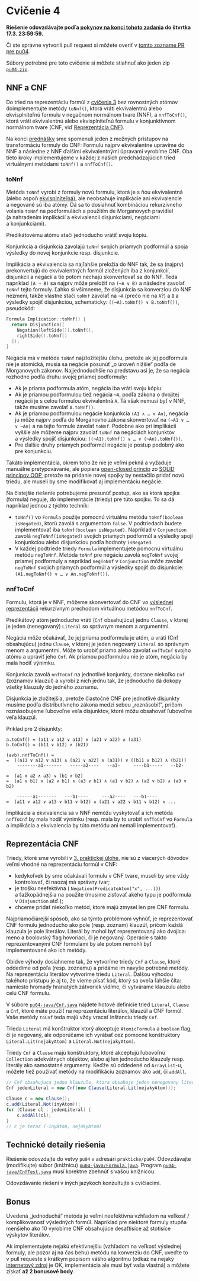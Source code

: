 Cvičenie 4
==========

**Riešenie odovzdávajte podľa
[pokynov na konci tohoto zadania](#technické-detaily-riešenia)
do štvrtka 17.3. 23:59:59.**

Či ste správne vytvorili pull request si môžete overiť
v [tomto zozname PR pre pu04](https://github.com/pulls?utf8=%E2%9C%93&q=is%3Aopen+is%3Apr+user%3AFMFI-UK-1-AIN-412+base%3Apu04).

Súbory potrebné pre toto cvičenie si môžete stiahnuť ako jeden zip
[`pu04.zip`](https://github.com/FMFI-UK-1-AIN-412/lpi/archive/pu04.zip).

NNF a CNF
---------

Do tried na reprezentáciu formúl z [cvičenia 3](../pu03/) bez rovnostných atómov
doimplementujte metódy
`toNnf()`, ktorá vráti ekvivalentnú alebo ekvisplniteľnú formulu
v negačnom normálnom tvare (NNF),
a `nnfToCnf()`, ktorá vráti ekvivalentnú alebo ekvisplniteľnú formulu
v konjunktívnom normálnom tvare
(CNF, viď [Reprezentácia CNF](#reprezentácia-cnf)).

Na konci [prednášky](https://fmfi-uk-1-ain-412.github.io/lpi/prednasky/pr04.pdf#page.47)
sme spomenuli jeden z možných prístupov na transformáciu formuly do CNF:
Formulu najprv ekvivalentne upravíme do NNF a následne z NNF ďalšími
ekvivalentnými úpravami vyrobíme CNF. Oba tieto kroky implementujeme
v každej z našich predchádzajúcich tried virtuálnymi metódami `toNnf()`
a `nnfToCnf()`.

### toNnf

Metóda `toNnf` vyrobí z formuly novú formulu, ktorá je s ňou ekvivalentná
(alebo aspoň
[ekvisplniteľná](https://en.wikipedia.org/wiki/Equisatisfiability)), ale
neobsahuje implikácie ani ekvivalencie a negované sú iba atómy. Dá sa to
dosiahnuť kombináciou rekurzívneho volania `toNnf` na podformulách
a použitím de Morganovych pravidiel (a nahradením implikácií a ekvivalencií
disjunkciami, negáciami a konjunkciami).

Predikátovému atómu stačí jednoducho vrátiť svoju kópiu.

Konjunkcia a disjunkcia zavolajú `toNnf` svojich priamych podformúl
a spoja výsledky do novej konjunkcie resp. disjunkcie.

Implikácia a ekvivalencia sa najľahšie preložia do NNF tak, že sa (najprv)
prekonvertujú do ekvivalentných formúl zložených iba z konjunkcií,
disjunkcií a negácií a tie potom nechajú skonvertovať sa do NNF.
Teda napríklad `(A → B)` sa najprv môže preložiť na `(¬A ∨ B)` a následne
zavolať `toNnf` tejto formuly. Ľahko si všimneme, že disjunkcia sa
konverziou do NNF nezmení, takže vlastne stačí `toNnf` zavolať na `¬A`
(prečo nie na `A`?) a `B` a výsledky spojiť disjunkciou,
schematicky: `((¬A).toNnf() ∨ B.toNnf())`, pseudokód:

```c++
Formula Implication::toNnf() {​​​​​
  return Disjunction([
    Negation(leftSide()).toNnf(),
    rightSide().toNnf()
  ]);
}
```

Negácia má v metóde `toNnf` najzložitejšiu úlohu, pretože ak jej podformula
nie je atomická, musia sa negácie posunúť „o úroveň nižšie“ podľa de
Morganovych zákonov. Najjednoduchšie na predstavu asi je, že sa negácia
rozhodne podľa druhu svojej priamej podformuly:

 *  Ak je priama podformula atóm, negácia iba vráti svoju kópiu.
 *  Ak je priamou podformulou tiež negácia `¬A`, podľa zákona o dvojitej
    negácii je s celou formulou ekvivalentná `A`. Tá však nemusí byť v NNF,
    takže musíme zavolať `A.toNnf()`.
 *  Ak je priamou podformulou negácie konjunkcia `(A1 ∧ … ∧ An)`, negácia ju
    môže najprv podľa de Morganovho zákona skonvertovať na `(¬A1 ∨ … ∨ ¬An)`
    a na tejto formule zavolať `toNnf`. Podobne ako pri implikácii vyššie
    ale môžeme najprv zavolať `toNnf` na negáciách konjunktov a výsledky
    spojiť disjunkciou: `((¬A1).toNnf() ∨ … ∨ (¬An).toNnf())`.
 *  Pre ďalšie druhy priamych podformúl negácie je postup podobný ako pre
    konjunkciu.

Takáto implementácia, okrem toho že nie je veľmi pekná a vyžaduje manuálne
pretypovávanie, ale popiera
[open-closed princíp](https://en.wikipedia.org/wiki/Open%E2%80%93closed_principle)
zo [SOLID princípov OOP](https://en.wikipedia.org/wiki/SOLID), pretože na pridanie
novej spojky by nestačilo pridať novú triedu, ale museli by sme modifikovať
aj implementáciu negácie.

Na čistejšie riešenie potrebujeme presunúť postup, ako sa ktorá spojka
(formula) neguje, do implementácie (triedy) pre túto spojku. To sa dá napríklad
jednou z týchto techník:
 *  `toNnf()` vo `Formula` použije pomocnú virtuálnu metódu
    `toNnf(boolean isNegated)`, ktorú zavolá s argumentom `false`.
    V podtriedach budete implementovať iba `toNnf(boolean isNegated)`.
    Napríklad v `Conjunction` zavolá `negToNnf(isNegated)` svojich
    priamych podformúl a výsledky spojí konjunkciou alebo disjunkciou podľa
    hodnoty `isNegated`.
 *  V každej podtriede triedy `Formula` implementujete pomocnú virtuálnu
    metódu `negToNnf`. Metóda `toNnf` pre negáciu zavolá `negToNnf`
    svojej priamej podformuly a napríklad `negToNnf` v `Conjunction` môže
    zavolať `negToNnf` svojich priamych podformúl a výsledky spojiť do
    disjunkcie: `(A1.negToNnf() ∨ … ∨ An.negToNnf())`.

### nnfToCnf

Formulu, ktorá je v NNF, môžeme skonvertovať do CNF vo [výslednej
reprezentácii](#reprezentácia-cnf) rekurzívnym prechodom virtuálnou metódou
`nnfToCnf`.

Predikátový atóm jednoducho vráti (`Cnf` obsahujúcu) jednu `Clause`, v ktorej
je jeden (nenegovaný) `Literal` so správnym menom a argumentmi.

Negácia môže očakávať, že jej priama podformula je atóm, a vráti (Cnf
obsahujúcu) jednu `Clause`, v ktorej je jeden negovaný `Literal` so správnym
menom a argumentmi. Môže to urobiť priamo alebo zavolať `nnfToCnf` svojho
atómu a upraviť jeho `Cnf`. Ak priamou podformulou nie je atóm, negácia by
mala hodiť výnimku.

Konjunkcia zavolá `nnfToCnf` na jednotlivé konjunkty, dostane niekoľko `Cnf`
(zoznamov klauzúl) a vyrobí z nich jednu tak, že jednoducho dá dokopy všetky
klauzuly do jedného zoznamu.

Disjunkcia je zložitejšia, pretože čiastočné CNF pre jednotlivé disjunkty
musíme podľa distributívneho zákona medzi sebou „roznásobiť“, pričom
roznásobujeme ľubovoľne veľa disjunktov, ktoré môžu obsahovať ľubovoľne veľa
klauzúl.

Príklad pre 2 disjunkty:

```
a.toCnf() = (a11 ∨ a12 ∨ a13) ∧ (a21 ∨ a22) ∧ (a31)
b.toCnf() = (b11 ∨ b12) ∧ (b21)

(a∨b).nnfToCnf() =
=  ((a11 ∨ a12 ∨ a13) ∧ (a21 ∨ a22) ∧ (a31)) ∨ ((b11 ∨ b12) ∧ (b21))
    --------a1-------   -----a2----   --a3-     ----b1-----   --b2-

=  (a1 ∧ a2 ∧ a3) ∨ (b1 ∧ b2)
=  (a1 ∨ b1) ∧ (a2 ∨ b1) ∧ (a3 ∨ b1) ∧ (a1 ∨ b2) ∧ (a2 ∨ b2) ∧ (a3 ∨ b2)

    ------a1-------   ---b1----     ---a2----   ---b1----
=  (a11 ∨ a12 ∨ a13 ∨ b11 ∨ b12) ∧ (a21 ∨ a22 ∨ b11 ∨ b12) ∧ ...
```

Implikácia a ekvivalencia sa v NNF nemôžu vyskytovať a ich metóda `nnfToCnf`
by mala hodiť výnimku (resp. mala by to urobiť `nnfToCnf` vo `Formula`
a implikácia a ekvivalencia by túto metódu ani nemali implementovať).

## Reprezentácia CNF

Triedy, ktoré sme vyrobili v [3. praktickej úlohe](../pu03/), nie sú z viacerých dôvodov
veľmi vhodné na reprezentáciu formúl v CNF:
- kedykoľvek by sme očakávali formulu v CNF tvare,  museli by sme vždy
  kontrolovať, či naozaj má správny tvar;
- je trošku neefektívna ( `Negation(PredicateAtom("x", ...))`) a ťažkopádnejšia
  na použite (musíme zisťovať akého typu je podformula v `Disjunction` atď.);
- chceme pridať niekoľko metód, ktoré majú zmysel len pre CNF formulu.

Najpriamočiarejší spôsob, ako sa týmto problémom vyhnúť, je reprezentovať CNF
formulu jednoducho ako pole (resp. zoznam) klauzúl, pričom každá klauzula je pole
literálov. Literál by mohol byť reprezentovaný ako dvojica: meno
a boolovský flag hovoriaci, či je negovaný.
Operácie s takto reprezentovanými CNF formulami by ale potom nemohli byť
implementované ako ich metódy.

Obidve výhody dosiahneme tak,
že vytvoríme triedy `Cnf` a `Clause`, ktoré oddedíme od poľa (resp. zoznamu)
a pridáme im navyše potrebné metódy.
Na reprezentáciu literálov vytvoríme triedu `Literal`.
Ďalšou výhodou takéhoto prístupu je aj to, že vieme písať kód,
ktorý sa oveľa ľahšie číta:
namiesto hromady hranatých zátvoriek vidíme, či vytvárame klauzulu
alebo celú CNF formulu.

V súbore [`pu04-java/Cnf.java`](pu04-java/Cnf.java) nájdete hotové definície tried `Literal`,
`Clause` a `Cnf`, ktoré máte použiť na reprezentáciu literálov, klauzúl a CNF
formúl. Vaše metódy `toCnf` teda majú vždy vracať inštanciu triedy `Cnf`.

Trieda `Literal` má konštruktor ktorý akceptuje `AtomicFormula` a `boolean`
flag, či je negovaný, ale odporúčame ich vyrábať cez pomocné konštruktory
`Literal.Lit(nejakyAtom)` a `Literal.Not(nejakyAtom)`.

Triedy `Cnf` a `Clause` majú konštruktory, ktoré akceptujú ľubovoľnú
`Collection` adekvátnych objektov, alebo aj len jednoducho klauzuly resp.
literály ako samostatné argumenty. Keďže sú oddedené od `ArrayList`-u, môžete
tiež používať metódy na modifikáciu zoznamov ako `add`, či `addAll`.

```java
// Cnf obsahujuca jednu klauzulu, ktora obsahuje jeden nenegovany literal
Cnf jedenLiteral = new Cnf(new Clause(Literal.Lit(nejakyAtom)));

Clause c = new Clause();
c.add(Literal.Not(inyAtom));
for (Clause cl : jedenLiteral) {
    c.addAll(cl);
}
// c je teraz (-inyAtom, nejakyAtom)
```

## Technické detaily riešenia

Riešenie odovzdajte do vetvy `pu04` v adresári `prakticke/pu04`.  Odovzdávajte
(modifikujte) súbor (knižnicu) [`pu04-java/Formula.java`](pu04-java/Formula.java). Program
[`pu04-java/CnfTest.java`](pu04-java/CnfTest.java) musí korektne zbehnúť s vašou knižnicou.

Odovzdávanie riešení v iných jazykoch konzultujte s cvičiacimi.

## Bonus

Uvedená „jednoduchá“ metóda je veľmi neefektívna vzhľadom na veľkosť /
komplikovanosť výsledných formúl. Napríklad pre niektoré formuly
stupňa menšieho ako 10 vyrobíme CNF obsahujúce desaťtisíce až
stotisíce výskytov literálov.

Ak implementujete nejakú efektívnejšiu (vzhľadom na veľkosť výslednej
formuly, ale pozor aj na čas behu) metódu na konverziu do CNF, uveďte
to v pull requeste s krátkym popisom vášho algoritmu (odkaz na nejaký
[internetový zdroj](https://en.wikipedia.org/wiki/Tseytin_transformation)
je OK, implementácia ale musí byť vaša vlastná)
a môžete získať **až 2 bonusové body**.
